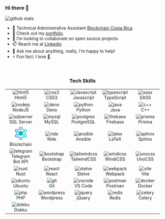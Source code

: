 ### Hi there 👋

![github stats](https://github-readme-stats.vercel.app/api?username=jourlez&show_icons=true&hide_border=true&count_private=true&include_all_commits=true&theme=solarized-dark)

- 🏢 Technical Administrative Assistant [Blockchain Costa Rica](https://blockchaincostarica.org/).
- 🔭 Check out my [portfolio](https://jourlez.github.io/).
- 👯 I’m looking to collaborate on open source projects
- 📫 Reach me at [Linkedin](https://www.linkedin.com/in/jourlez/)
- 💬 Ask me about anything, really, I'm happy to help!
- ⚡ Fun fact: I love 🍕.

<br>

<h3 align="center">Tech Skills</h3>
<table align="center">
  <tr>
    <td align="center" width="96">
      <img src="https://seeklogo.com/images/H/html5-without-wordmark-color-logo-14D252D878-seeklogo.com.png" width="48" height="48" alt="html5" />
      <br>Html5
    </td>
    <td align="center" width="96">
      <img src="https://upload.wikimedia.org/wikipedia/commons/thumb/6/62/CSS3_logo.svg/48px-CSS3_logo.svg.png" width="48" height="48" alt="css3" />
      <br>CSS3
    </td>
    <td align="center" width="96">
      <img src="https://upload.wikimedia.org/wikipedia/commons/thumb/9/99/Unofficial_JavaScript_logo_2.svg/1024px-Unofficial_JavaScript_logo_2.svg.png" width="48" height="48" alt="Javascript" />
      <br>Javascript
    </td>
    <td align="center" width="96">
      <img src="https://upload.wikimedia.org/wikipedia/commons/thumb/4/4c/Typescript_logo_2020.svg/1024px-Typescript_logo_2020.svg.png" width="48" height="48" alt="typescript" />
      <br>TypeScript
    </td>
    <td align="center" width="96">
      <img src="https://upload.wikimedia.org/wikipedia/commons/thumb/9/96/Sass_Logo_Color.svg/1280px-Sass_Logo_Color.svg.png" width="48" height="48" alt="sass" />
      <br>SASS
    </td>
  </tr>
  <tr>
    <td align="center" width="96">
      <img src="https://upload.wikimedia.org/wikipedia/commons/thumb/d/d9/Node.js_logo.svg/1920px-Node.js_logo.svg.png" height="48" alt="nodejs" />
      <br>NodeJS
    </td>
    <td align="center" width="96">
      <img src="https://upload.wikimedia.org/wikipedia/commons/thumb/8/84/Deno.svg/1024px-Deno.svg.png" height="48" alt="deno" />
      <br>Deno
    </td>
    <td align="center" width="96">
      <img src="https://upload.wikimedia.org/wikipedia/commons/thumb/c/c3/Python-logo-notext.svg/1200px-Python-logo-notext.svg.png" height="48" alt="python" />
      <br>Python
    </td>
    <td align="center" width="96">
      <img src="https://upload.wikimedia.org/wikipedia/id/thumb/2/2e/Java_Logo.svg/800px-Java_Logo.svg.png" height="48" alt="java" />
      <br>Java
    </td>
    <td align="center" width="96">
      <img src="https://upload.wikimedia.org/wikipedia/commons/thumb/1/18/ISO_C%2B%2B_Logo.svg/800px-ISO_C%2B%2B_Logo.svg.png" height="48" alt="c++" />
      <br>C++
    </td>
  </tr>
  <tr>
    <td align="center" width="96">
      <img src="https://seeklogo.com/images/M/microsoft-sql-server-logo-96AF49E2B3-seeklogo.com.png" width="48" height="48" alt="sqlserver" />
      <br>SQL Server
    </td>
    <td align="center" width="96">
      <img src="https://www.vectorlogo.zone/logos/mysql/mysql-icon.svg" width="48" height="48" alt="mysql" />
      <br>MySQL
    </td>
    <td align="center" width="96">
      <img src="https://www.vectorlogo.zone/logos/postgresql/postgresql-icon.svg" width="48" height="48" alt="postgres" />
      <br>PostgreSQL
    </td>
    <td align="center" width="96">
      <img src="https://www.vectorlogo.zone/logos/firebase/firebase-icon.svg" width="48" height="48" alt="firebase" />
      <br>Firebase
    </td>
    <td align="center" width="96">
      <img src="https://seeklogo.com/images/P/prisma-logo-3805665B69-seeklogo.com.png" height="48" alt="prisma" />
      <br>Prisma
    </td>
  </tr>
  <tr>
    <td align="center" width="96">
      <img src="https://raw.githubusercontent.com/jourlez/portfolio/main/static/images/skills/blockchain.svg" height="48" alt="blockchain" />
      <br>Blockchain
    </td>
    <td align="center" width="96">
      <img src="https://seeklogo.com/images/W/waves-waves-logo-415E88AD1A-seeklogo.com.png" height="48" alt="ride" />
      <br>Ride
    </td>
    <td align="center" width="96">
      <img src="https://seeklogo.com/images/A/ansible-logo-D062994CEE-seeklogo.com.png" height="48" alt="ansible" />
      <br>Ansible
    </td>
    <td align="center" width="96">
      <img src="https://seeklogo.com/images/L/Latex-logo-5EAE2E278A-seeklogo.com.png" height="48" alt="latex" />
      <br>LaTeX
    </td>
    <td align="center" width="96">
      <img src="https://seeklogo.com/images/E/eye-of-horus-cosmetics-logo-B718652589-seeklogo.com.png" height="48" alt="sphinx" />
      <br>Sphinx
    </td>
  </tr>
  <tr>
    <td align="center" width="96">
      <img src="https://seeklogo.com/images/T/telegram-logo-AD3D08A014-seeklogo.com.png" height="48" alt="telegram" />
      <br>Telegram Bot API
    </td>
    <td align="center" width="96">
      <img src="https://cdn.worldvectorlogo.com/logos/bootstrap-4.svg" height="48" alt="bootstrap" />
      <br>Bootstrap
    </td>
    <td align="center" width="96">
      <img src="https://www.vectorlogo.zone/logos/tailwindcss/tailwindcss-icon.svg" height="48" alt="tailwindcss" />
      <br>TailwindCSS
    </td>
    <td align="center" width="96">
      <img src="https://windicss.org/assets/logo.svg" height="48" alt="windicss" />
      <br>WindiCSS
    </td>
    <td align="center" width="96">
      <img src="https://raw.githubusercontent.com/unocss/unocss/main/playground/public/icon-gray.svg" height="48" alt="unocss" />
      <br>UnoCSS
    </td>
  </tr>
  <tr>
    <td align="center" width="96">
      <img src="https://www.vectorlogo.zone/logos/nuxtjs/nuxtjs-icon.svg" width="48" height="48" alt="nuxt" />
      <br>Nuxt
    </td>
    <td align="center" width="96">
      <img src="https://www.vectorlogo.zone/logos/reactjs/reactjs-icon.svg" width="48" height="48" alt="react" />
      <br>React
    </td>
    <td align="center" width="96">
      <img src="https://upload.wikimedia.org/wikipedia/commons/1/1b/Svelte_Logo.svg" width="48" height="48" alt="stelve" />
      <br>Stelve
    </td>
    <td align="center" width="96">
      <img src="https://www.vectorlogo.zone/logos/js_webpack/js_webpack-icon.svg" width="48" height="48" alt="webpack" />
      <br>Webpack
    </td>
    <td align="center" width="96">
      <img src="https://seeklogo.com/images/V/vite-logo-BFD4283991-seeklogo.com.png" width="48" height="48" alt="vite" />
      <br>Vite
    </td>
  </tr>
  <tr>
    <td align="center" width="96">
      <img src="https://seeklogo.com/images/U/ubuntu-logo-8FDEC6A07B-seeklogo.com.png" width="48" height="48" alt="ubuntu" />
      <br>Ubuntu
    </td>
    <td align="center" width="96">
      <img src="https://upload.wikimedia.org/wikipedia/commons/thumb/3/3f/Git_icon.svg/1200px-Git_icon.svg.png" width="48" height="48" alt="git" />
      <br>Git
    </td>
    <td align="center" width="96">
      <img src="https://upload.wikimedia.org/wikipedia/commons/9/9a/Visual_Studio_Code_1.35_icon.svg" width="48" height="48" alt="vscode" />
      <br>VS Code
    </td>
    <td align="center" width="96">
      <img src="https://www.vectorlogo.zone/logos/getpostman/getpostman-icon.svg" width="48" height="48" alt="postman" />
      <br>Postman
    </td>
    <td align="center" width="96">
      <img src="https://www.vectorlogo.zone/logos/docker/docker-icon.svg" width="48" height="48" alt="docker" />
      <br>Docker
    </td>
  </tr>
  <tr>
    <td align="center" width="96">
      <img src="https://i.ibb.co/LzmYpDX/146-1466902-php-logo-png-transparent-php-logo-png-png-removebg-preview.png" width="48" height="48" alt="php" />
      <br>PHP
    </td>
    <td align="center" width="96">
      <img src="https://www.vectorlogo.zone/logos/wordpress/wordpress-icon.svg" width="48" height="48" alt="wordpress" />
      <br>Wordpress
    </td>
    <td align="center" width="96">
      <img src="https://www.vectorlogo.zone/logos/jquery/jquery-icon.svg" width="48" height="48" alt="jquery" />
      <br>jQuery
    </td>
    <td align="center" width="96">
      <img src="https://www.vectorlogo.zone/logos/redis/redis-icon.svg" width="48" height="48" alt="redis" />
      <br>Redis
    </td>
    <td align="center" width="96">
      <img src="https://upload.wikimedia.org/wikipedia/commons/1/19/Celery_logo.png" width="48" height="48" alt="celery" />
      <br>Celery
    </td>
  </tr>
  <tr>
    <td align="center" width="96">
      <img src="https://dokku.com/assets/dokku-logo.svg" width="48" height="48" alt="dokku" />
      <br>Dokku
    </td>
  </tr>
</table>
